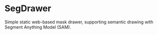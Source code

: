 # SegDrawer
Simple static web-based mask drawer, supporting semantic drawing with Segment Anything Model (SAM).
